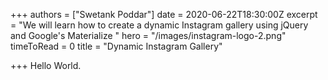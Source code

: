 +++
authors = ["Swetank Poddar"]
date = 2020-06-22T18:30:00Z
excerpt = "We will learn how to create a dynamic Instagram gallery using jQuery and Google's Materialize "
hero = "/images/instagram-logo-2.png"
timeToRead = 0
title = "Dynamic Instagram Gallery"

+++
Hello World.